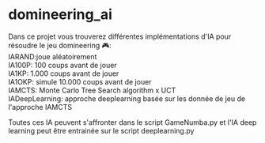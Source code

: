 # domineering_ai

Dans ce projet vous trouverez différentes implémentations d'IA pour résoudre le jeu domineering 🎮:  
IARAND:joue aléatoirement  
IA100P: 100 coups avant de jouer  
IA1KP: 1.000 coups avant de jouer  
IA1OKP: simule 10.000 coups avant de jouer  
IAMCTS: Monte Carlo Tree Search algorithm x UCT  
IADeepLearning: approche deeplearning basée sur les donnée de jeu de l'approche IAMCTS  

Toutes ces IA peuvent s'affronter dans le script GameNumba.py et l'IA deep learning peut être entrainée sur le script deeplearning.py
